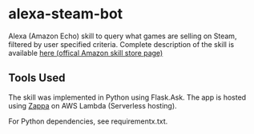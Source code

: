 # alexa-steam-bot
Alexa (Amazon Echo) skill to query what games are selling on Steam, filtered by user specified criteria. Complete description of the skill is available [here (offical Amazon skill store page)](https://www.amazon.com/Taewoo-Kim-Hot-Dog-Steam/dp/B01NH0CS4P/)

## Tools Used
The skill was implemented in Python using Flask.Ask. The app is hosted using [Zappa](https://www.zappa.io/) on AWS Lambda (Serverless hosting).

For Python dependencies, see requirementx.txt.
